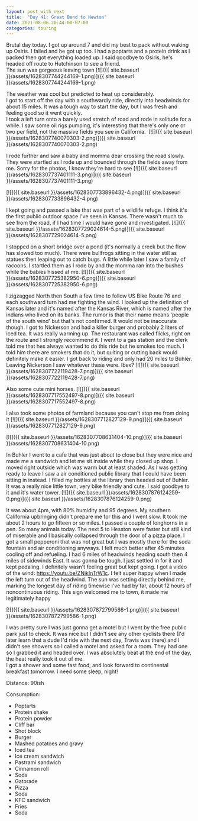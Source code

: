 ```yaml
---
layout: post_with_next
title:  "Day 41: Great Bend to Newton"
date: 2021-08-06 20:44:00-07:00
categories: touring
---
```

  
Brutal day today. I got up around 7 and did my best to pack without waking up Osiris. I failed and he got up too. I had a poptarts and a protein drink as I packed then got everything loaded up. I said goodbye to Osiris, he's headed off route to Hutchinson to see a friend.  
The sun was gorgeous leaving town
[![]({{ site.baseurl }}/assets/1628307744244169-1.png)]({{ site.baseurl }}/assets/1628307744244169-1.png)
  
The weather was cool but predicted to heat up considerably.   
I got to start off the day with a southwardly ride, directly into headwinds for about 15 miles. It was a tough way to start the day, but I was fresh and feeling good so it went quickly.   
I took a left turn onto a barely used stretch of road and rode in solitude for a while. I saw some oil rigs pumping, it's interesting that there's only one or two per field, not the massive fields you see in California. 
[![]({{ site.baseurl }}/assets/1628307740070303-2.png)]({{ site.baseurl }}/assets/1628307740070303-2.png)
  
I rode further and saw a baby and momma dear crossing the road slowly. They were startled as I rode up and bounded through the fields away from me. Sorry for the photos, I know they're hard to see
[![]({{ site.baseurl }}/assets/1628307737401111-3.png)]({{ site.baseurl }}/assets/1628307737401111-3.png)

[![]({{ site.baseurl }}/assets/1628307733896432-4.png)]({{ site.baseurl }}/assets/1628307733896432-4.png)
  
I kept going and passed a lake that was part of a wildlife refuge. I think it's the first public outdoor space I've seen in Kansas. There wasn't much to see from the road, if I had time I would have gone and investigated.
[![]({{ site.baseurl }}/assets/1628307729024614-5.png)]({{ site.baseurl }}/assets/1628307729024614-5.png)
  
I stopped on a short bridge over a pond (it's normally a creek but the flow has slowed too much). There were bullfrogs sitting in the water still as statues then leaping out to catch bugs. A little while later I saw a family of racoons. I startled them as I rode by and the momma ran into the bushes while the babies hissed at me.
[![]({{ site.baseurl }}/assets/1628307725382950-6.png)]({{ site.baseurl }}/assets/1628307725382950-6.png)
  
I zigzagged North then South a few time to follow US Bike Route 76 and each southward turn had me fighting the wind. I looked up the definition of Kansas later and it's named after the Kansas River, which is named after the indians who lived on its banks. The rumor is that their name means 'people of the south wind' but that's not confirmed. It would not be inaccurate though. I got to Nickerson and had a killer burger and probably 2 liters of iced tea. It was really warming up. The restaurant was called flicks, right on the route and I strongly recommend it. I went to a gas station and the clerk told me that hes always wanted to do this ride but he smokes too much. I told him there are smokers that do it, but quiting or cutting back would definitely make it easier. I got back to riding and only had 20 miles to Buhler. Leaving Nickerson I saw whatever these were. Ibex?
[![]({{ site.baseurl }}/assets/1628307722119428-7.png)]({{ site.baseurl }}/assets/1628307722119428-7.png)
  
Also some cute mini horses.
[![]({{ site.baseurl }}/assets/1628307717552497-8.png)]({{ site.baseurl }}/assets/1628307717552497-8.png)
  
I also took some photos of farmland because you can't stop me from doing it
[![]({{ site.baseurl }}/assets/1628307712827129-9.png)]({{ site.baseurl }}/assets/1628307712827129-9.png)

[![]({{ site.baseurl }}/assets/1628307708631404-10.png)]({{ site.baseurl }}/assets/1628307708631404-10.png)
  
In Buhler I went to a cafe that was just about to close but they were nice and made me a sandwich and let me sit inside while they closed up shop. I moved right outside which was warm but at least shaded. As I was getting ready to leave I saw a air conditioned public library that I could have been sitting in instead. I filled my bottles at the library then headed out of Buhler. It was a really nice little town, very bike friendly and cute. I said goodbye to it and it's water tower.
[![]({{ site.baseurl }}/assets/1628307876124259-0.png)]({{ site.baseurl }}/assets/1628307876124259-0.png)
  
It was about 4pm, with 80% humidity and 95 degrees. My southern California upbringing didn't prepare me for this and I went slow. It took me about 2 hours to go fifteen or so miles. I passed a couple of longhorns in a pen. So many animals today. The next 5 to Hesston were faster but still kind of miserable and I basically collapsed through the door of a pizza place. I got a small pepperoni that was not great but I was mostly there for the soda fountain and air conditioning anyways. I felt much better after 45 minutes cooling off and refueling. I had 6 miles of headwinds heading south then 4 miles of sidewinds East. It was gonna be tough. I just settled in for it and kept pedaling. I definitely wasn't feeling great but kept going. I got a video of the wind: <https://youtu.be/ZNikInTrW1c>. I felt super happy when I made the left turn out of the headwind. The sun was setting directly behind me, marking the longest day of riding timewise I've had by far, about 12 hours of noncontinuous riding. This sign welcomed me to town, it made me legitimately happy  

[![]({{ site.baseurl }}/assets/1628307872799586-1.png)]({{ site.baseurl }}/assets/1628307872799586-1.png)
  
  
I was pretty sure I was just gonna get a motel but I went by the free public park just to check. It was nice but I didn't see any other cyclists there (I'd later learn that a dude I'd ride with the next day, Travis was there) and I didn't see showers so I called a motel and asked for a room. They had one so I grabbed it and headed over. I was absolutely beat at the end of the day, the heat really took it out of me.   
I got a shower and some fast food, and look forward to continental breakfast tomorrow. I need some sleep, night!  


Distance: 90ish

Consumption:
- Poptarts
- Protein shake
- Protein powder
- Cliff bar
- Shot block
- Burger
- Mashed potatoes and gravy
- Iced tea
- Ice cream sandwich
- Pastrami sandwich
- Cinnamon roll
- Soda
- Gatorade
- Pizza
- Soda
- KFC sandwich
- Fries
- Soda
